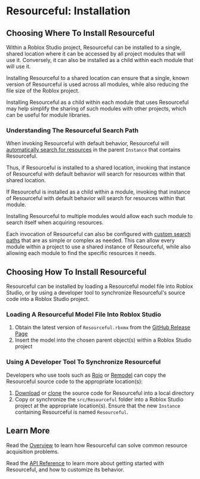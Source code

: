 # Resourceful: Installation

## Choosing Where To Install Resourceful

Within a Roblox Studio project, Resourceful can be installed to a single,
shared location where it can be accessed by all project modules that will use
it.  Conversely, it can also be installed as a child within each module that
will use it.

Installing Resourceful to a shared location can ensure that a single, known
version of Resourceful is used across all modules, while also reducing the
file size of the Roblox project.

Installing Resourceful as a child within each module that uses Resourceful may
help simplify the sharing of such modules with other projects, which can be
useful for module libraries.

### Understanding The Resourceful Search Path

When invoking Resourceful with default behavior, Resourceful will
[automatically search for resources][automatic-resource-acquisition]
in the parent `Instance` that contains Resourceful.

Thus, if Resourceful is installed to a shared location, invoking that instance
of Resourceful with default behavior will search for resources within that
shared location.

If Resourceful is installed as a child within a module, invoking that instance
of Resourceful with default behavior will search for resources within that
module.

Installing Resourceful to multiple modules would allow each such module to
search itself when acquiring resources.

Each invocation of Resourceful can also be configured with
[custom search paths][config-property-search] that are as simple or complex
as needed.  This can allow every module within a project to use a shared
instance of Resourceful, while also allowing each module to find the specific
resources it needs.

## Choosing How To Install Resourceful

Resourceful can be installed by loading a Resourceful model file into Roblox
Studio, or by using a developer tool to synchronize Resourceful's source code
into a Roblox Studio project.

### Loading A Resourceful Model File Into Roblox Studio

1. Obtain the latest version of `Resourceful.rbxmx` from the
[GitHub Release Page][]
2. Insert the model into the chosen parent object(s) within a Roblox Studio
project

### Using A Developer Tool To Synchronize Resourceful

Developers who use tools such as [Rojo](https://rojo.space/) or
[Remodel](https://github.com/rojo-rbx/remodel) can copy the Resourceful source
code to the appropriate location(s):

1. [Download][GitHub Release Page] or
[clone](https://github.com/BetterThanReal/Resourceful) the source code for
Resourceful into a local directory
2. Copy or synchronize the `src/Resourceful` folder into a Roblox Studio
project at the appropriate location(s).  Ensure that the new `Instance`
containing Resourceful is named `Resourceful`.

## Learn More

Read the [Overview][] to learn how Resourceful can solve common resource
acquisition problems.

Read the [API Reference][] to learn more about getting started with
Resourceful, and how to customize its behavior.

[automatic-resource-acquisition]: ./api-reference.md#automatic-resource-acquisition
  "API Reference: Automatic Resource Acquisition"

[config-property-search]: ./api-reference.md#config-property-search
  "API Reference: config Property: search"

[GitHub Release Page]: https://github.com/BetterThanReal/Resourceful/releases
  "GitHub: Resourceful Releases"

[API Reference]: ./api-reference.md "API Reference"

[Overview]: ./index.md "Overview"